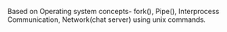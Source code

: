 Based on Operating system concepts- fork(), Pipe(), Interprocess Communication, Network(chat server) using unix commands.
